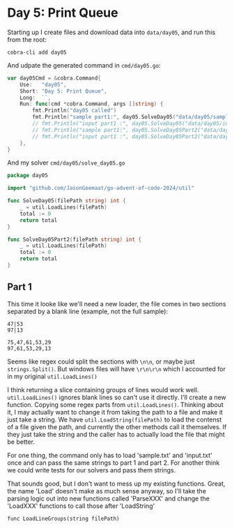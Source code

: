 # Day 5: Print Queue

Starting up I create files and download data into `data/day05`, and run this from the root:

    cobra-cli add day05

And udpate the generated command in `cmd/day05.go`:

```go
var day05Cmd = &cobra.Command{
	Use:   "day05",
	Short: "Day 5: Print Queue",
	Long:  ``,
	Run: func(cmd *cobra.Command, args []string) {
		fmt.Println("day05 called")
		fmt.Println("sample part1:", day05.SolveDay05("data/day05/sample.txt"))
		// fmt.Println("input part1 :", day05.SolveDay05("data/day05/input.txt"))
		// fmt.Println("sample part1:", day05.SolveDay05Part2("data/day05/sample.txt"))
		// fmt.Println("input part1 :", day05.SolveDay05Part2("data/day05/input.txt"))
	},
}
```

And my solver `cmd/day05/solve_day05.go`

```go
package day05

import "github.com/JasonGoemaat/go-advent-of-code-2024/util"

func SolveDay05(filePath string) int {
	_ = util.LoadLines(filePath)
	total := 0
	return total
}

func SolveDay05Part2(filePath string) int {
	_ = util.LoadLines(filePath)
	total := 0
	return total
}
```

## Part 1

This time it looke like we'll need a new loader, the file comes in two
sections separated by a blank line (example, not the full sample):

    47|53
    97|13

    75,47,61,53,29
    97,61,53,29,13

Seems like regex could split the sections with `\n\n`, or maybe just
`strings.Split()`. But windows files will have `\r\n\r\n` which I accounted
for in my original `util.LoadLines()`

I think returning a slice containing groups of lines would work well.
`util.LoadLines()` ignores blank lines so can't use it directly.
I'll create a new function.   Copying some regex parts from
`util.LoadLines()`.   Thinking about it, I may actually want to
change it from taking the path to a file and make it just take a string.
We have `util.LoadString(filePath)` to load the contenst of a file given
the path, and currently the other methods call it themselves.   If they
just take the string and the caller has to actually load the file
that might be better.

For one thing, the command only has to load 'sample.txt' and 'input.txt'
once and can pass the same strings to part 1 and part 2.   For another
think we could write tests for our solvers and pass them strings.

That sounds good, but I don't want to mess up my existing functions.
Great, the name 'Load' doesn't make as much sense anyway, so I'll
take the parsing logic out into new functions called 'ParseXXX'
and change the 'LoadXXX' functions to call those after 'LoadString'

```
func LoadLineGroups(string filePath)